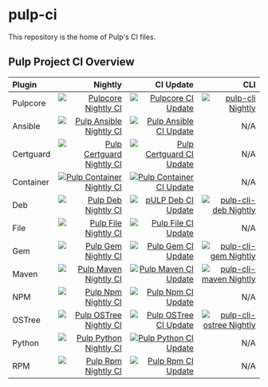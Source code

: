 pulp-ci
=======

This repository is the home of Pulp's CI files.


## Pulp Project CI Overview

Plugin | Nightly | CI Update | CLI
:---|---:|---:|---:
Pulpcore | [![Pulpcore Nightly CI](https://github.com/pulp/pulpcore/actions/workflows/nightly.yml/badge.svg)](https://github.com/pulp/pulpcore/actions/workflows/nightly.yml) | [![Pulpcore CI Update](https://github.com/pulp/pulpcore/actions/workflows/update_ci.yml/badge.svg)](https://github.com/pulp/pulpcore/actions/workflows/update_ci.yml) | [![pulp-cli Nightly](https://github.com/pulp/pulp-cli/actions/workflows/nightly.yml/badge.svg)](https://github.com/pulp/pulp-cli/actions/workflows/nightly.yml)
Ansible | [![Pulp Ansible Nightly CI](https://github.com/pulp/pulp_ansible/actions/workflows/nightly.yml/badge.svg)](https://github.com/pulp/pulp_ansible/actions/workflows/nightly.yml) | [![Pulp Ansible CI Update](https://github.com/pulp/pulp_ansible/actions/workflows/update_ci.yml/badge.svg)](https://github.com/pulp/pulp_ansible/actions/workflows/update_ci.yml) | N/A
Certguard | [![Pulp Certguard Nightly CI](https://github.com/pulp/pulp-certguard/actions/workflows/nightly.yml/badge.svg)](https://github.com/pulp/pulp-certguard/actions/workflows/nightly.yml) | [![Pulp Certguard CI Update](https://github.com/pulp/pulp-certguard/actions/workflows/update_ci.yml/badge.svg)](https://github.com/pulp/pulp-certguard/actions/workflows/update_ci.yml) | N/A
Container | [![Pulp Container Nightly CI](https://github.com/pulp/pulp_container/actions/workflows/nightly.yml/badge.svg)](https://github.com/pulp/pulp_container/actions/workflows/nightly.yml) | [![Pulp Container CI Update](https://github.com/pulp/pulp_container/actions/workflows/update_ci.yml/badge.svg)](https://github.com/pulp/pulp_container/actions/workflows/update_ci.yml) | N/A
Deb | [![Pulp Deb Nightly CI](https://github.com/pulp/pulp_deb/actions/workflows/nightly.yml/badge.svg)](https://github.com/pulp/pulp_deb/actions/workflows/nightly.yml) | [![pULP Deb CI Update](https://github.com/pulp/pulp_deb/actions/workflows/update_ci.yml/badge.svg)](https://github.com/pulp/pulp_deb/actions/workflows/update_ci.yml) | [![pulp-cli-deb Nightly](https://github.com/pulp/pulp-cli-deb/actions/workflows/nightly.yml/badge.svg)](https://github.com/pulp/pulp-cli-deb/actions/workflows/nightly.yml)
File | [![Pulp File Nightly CI](https://github.com/pulp/pulp_file/actions/workflows/nightly.yml/badge.svg)](https://github.com/pulp/pulp_file/actions/workflows/nightly.yml) | [![Pulp File CI Update](https://github.com/pulp/pulp_file/actions/workflows/update_ci.yml/badge.svg)](https://github.com/pulp/pulp_file/actions/workflows/update_ci.yml) | N/A
Gem | [![Pulp Gem Nightly CI](https://github.com/pulp/pulp_gem/actions/workflows/nightly.yml/badge.svg)](https://github.com/pulp/pulp_gem/actions/workflows/nightly.yml) | [![Pulp Gem CI Update](https://github.com/pulp/pulp_gem/actions/workflows/update_ci.yml/badge.svg)](https://github.com/pulp/pulp_gem/actions/workflows/update_ci.yml) | [![pulp-cli-gem Nightly](https://github.com/pulp/pulp-cli-gem/actions/workflows/nightly.yml/badge.svg)](https://github.com/pulp/pulp-cli-gem/actions/workflows/nightly.yml)
Maven | [![Pulp Maven Nightly CI](https://github.com/pulp/pulp_maven/actions/workflows/nightly.yml/badge.svg)](https://github.com/pulp/pulp_maven/actions/workflows/nightly.yml) | [![Pulp Maven CI Update](https://github.com/pulp/pulp_maven/actions/workflows/update_ci.yml/badge.svg)](https://github.com/pulp/pulp_maven/actions/workflows/update_ci.yml) | [![pulp-cli-maven Nightly](https://github.com/pulp/pulp-cli-maven/actions/workflows/nightly.yml/badge.svg)](https://github.com/pulp/pulp-cli-maven/actions/workflows/nightly.yml)
NPM | [![Pulp Npm Nightly CI](https://github.com/pulp/pulp_npm/actions/workflows/nightly.yml/badge.svg)](https://github.com/pulp/pulp_npm/actions/workflows/nightly.yml) | [![Pulp Npm CI Update](https://github.com/pulp/pulp_npm/actions/workflows/update_ci.yml/badge.svg)](https://github.com/pulp/pulp_npm/actions/workflows/update_ci.yml) | N/A
OSTree | [![Pulp OSTree Nightly CI](https://github.com/pulp/pulp_ostree/actions/workflows/nightly.yml/badge.svg)](https://github.com/pulp/pulp_ostree/actions/workflows/nightly.yml) | [![Pulp OSTree CI Update](https://github.com/pulp/pulp_ostree/actions/workflows/update_ci.yml/badge.svg)](https://github.com/pulp/pulp_ostree/actions/workflows/update_ci.yml) | [![pulp-cli-ostree Nightly](https://github.com/pulp/pulp-cli-ostree/actions/workflows/nightly.yml/badge.svg)](https://github.com/pulp/pulp-cli-ostree/actions/workflows/nightly.yml)
Python | [![Pulp Python Nightly CI](https://github.com/pulp/pulp_python/actions/workflows/nightly.yml/badge.svg)](https://github.com/pulp/pulp_python/actions/workflows/nightly.yml) | [![Pulp Python CI Update](https://github.com/pulp/pulp_python/actions/workflows/update_ci.yml/badge.svg)](https://github.com/pulp/pulp_python/actions/workflows/update_ci.yml) | N/A
RPM | [![Pulp Rpm Nightly CI](https://github.com/pulp/pulp_rpm/actions/workflows/nightly.yml/badge.svg)](https://github.com/pulp/pulp_rpm/actions/workflows/nightly.yml) | [![Pulp Rpm CI Update](https://github.com/pulp/pulp_rpm/actions/workflows/update_ci.yml/badge.svg)](https://github.com/pulp/pulp_rpm/actions/workflows/update_ci.yml) | N/A
